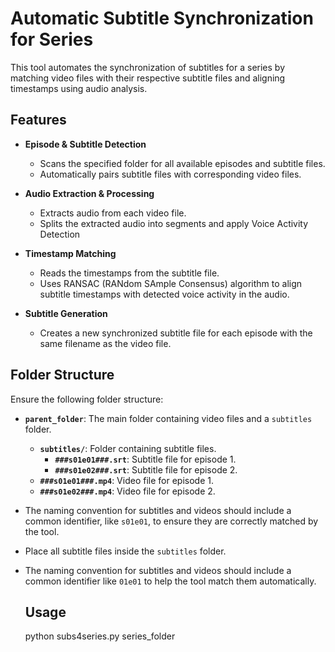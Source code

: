 # Automatic Subtitle Synchronization for Series

This tool automates the synchronization of subtitles for a series by matching video files with their respective subtitle files and aligning timestamps using audio analysis.

## Features

- **Episode & Subtitle Detection**  
  - Scans the specified folder for all available episodes and subtitle files.
  - Automatically pairs subtitle files with corresponding video files.

- **Audio Extraction & Processing**  
  - Extracts audio from each video file.
  - Splits the extracted audio into segments and apply Voice Activity Detection 

- **Timestamp Matching**  
  - Reads the timestamps from the subtitle file.
  - Uses RANSAC (RANdom SAmple Consensus) algorithm to align subtitle timestamps with detected voice activity in the audio.

- **Subtitle Generation**  
  - Creates a new synchronized subtitle file for each episode with the same filename as the video file.

## Folder Structure

Ensure the following folder structure:

- **`parent_folder`**: The main folder containing video files and a `subtitles` folder.
  - **`subtitles/`**: Folder containing subtitle files.
    - **`###s01e01###.srt`**: Subtitle file for episode 1.
    - **`###s01e02###.srt`**: Subtitle file for episode 2.
  - **`###s01e01###.mp4`**: Video file for episode 1.
  - **`###s01e02###.mp4`**: Video file for episode 2.
  
- The naming convention for subtitles and videos should include a common identifier, like `s01e01`, to ensure they are correctly matched by the tool.

- Place all subtitle files inside the `subtitles` folder.
- The naming convention for subtitles and videos should include a common identifier like `01e01` to help the tool match them automatically.

  ## Usage
  python subs4series.py series_folder
